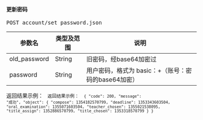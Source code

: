 #### 更新密码


<pre>
POST account/set_password.json
</pre>

参数名      |类型及范围  		|说明   
---				|---				|----
old_password 	|String 			|旧密码，经base64加密过 
password  |String     		|用户密码，格式为 basic：+（账号：密码的base64加密）

返回结果示例：
<code>
返回结果示例：
<code>
{
    "code": 200,
    "message": "成功",
    "object": {
        "compose": 1354182570799,
        "deadline": 1353343603504,
        "oral_examination": 1355071603504,
        "teacher_chosen": 1355021538095,
        "title_assign": 1352886570799,
        "title_chosen": 1353318570799
    }
}
</code>
</pre>
